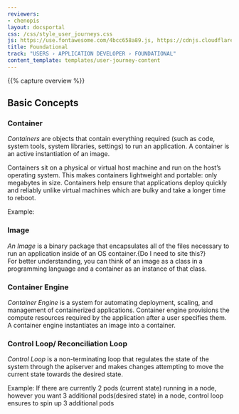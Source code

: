 ```yaml
---
reviewers:
- chenopis
layout: docsportal
css: /css/style_user_journeys.css
js: https://use.fontawesome.com/4bcc658a89.js, https://cdnjs.cloudflare.com/ajax/libs/prefixfree/1.0.7/prefixfree.min.js, https://cloud.google.com/js/embed.min.js
title: Foundational
track: "USERS › APPLICATION DEVELOPER › FOUNDATIONAL"
content_template: templates/user-journey-content
---
```


{{% capture overview %}}


## Basic Concepts

### Container

_Containers_ are objects that contain everything required (such as code, system tools, system libraries, settings) to run an application. A container is an active instantiation of an image.

Containers sit on a physical or virtual host machine and run on the host’s operating system. This makes containers lightweight and portable: only megabytes in size. Containers help ensure that applications deploy quickly and reliably unlike virtual machines which are bulky and take a longer time to reboot.

Example:

### Image

_An Image_ is a binary package that encapsulates all of the files necessary to run an application inside of an OS container.{Do I need to site this?}  
For better understanding, you can think of an image as a class in a programming language and a container as an instance of that class.


### Container Engine

_Container Engine_ is a system for automating deployment, scaling, and management of containerized applications. Container engine provisions the compute resources required by the application after a user specifies them. A container engine instantiates an image into a container.

### Control Loop/ Reconciliation Loop

_Control Loop_ is a non-terminating loop that regulates the state of the system through the apiserver and makes changes attempting to move the current state towards the desired state.

Example: If there are currently 2 pods (current state) running in a node, however you want 3 additional pods(desired state) in a node, control loop ensures to spin up 3 additional pods
